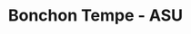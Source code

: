 ---
layout: place
title: "Bonchon Tempe - ASU"
permalink: /arizona/tempe/bonchon-tempe-asu.html
stateAbbr: AZ
stateName: Arizona
cityName: Tempe
seo:
  name: "Bonchon Tempe - ASU"
  type: Restaurant
  links: null
description: "Looking for sushi in Tempe, Arizona? Check out Bonchon Tempe - ASU for a delightful Japanese dining experience. Enjoy a variety of sushi and other dishes in ..."
place_id: ChIJiejfhhIJK4cRPMyrPWTkgVw
photos:
  - name: >-
      places/ChIJiejfhhIJK4cRPMyrPWTkgVw/photos/AeeoHcJoBpNiufwKMQ6tQnkQnapoPiIw5U3RTEjzHzOz8wXXQuidmxNnsrBcx8r1WHoJQF-lMSu6ZR5jRw-AwIx2S70pZrTCm-CENgapbJYzCdvnvgvx05jYuk29MQT0wWEjnYyQXIVQK2nJR0uinwV2QR0wFUZ878fEedhRX5AlIKnctK36wAXQe4RDQ0X0X80JmZUC-UBfk9QqE4MsMqD6E2mmcuzLigYZtJckpd-uSm1qypSiWIeF-ydLTUVMDUXL8LKPz3oLpFwo7ROXWxHBKoIXwcjqsiJJV98tmcy_FFRywQ
    widthPx: 2000
    heightPx: 1501
    authorAttributions:
      - displayName: Bonchon Tempe - ASU
        uri: https://maps.google.com/maps/contrib/104598370345553100368
        photoUri: >-
          https://lh3.googleusercontent.com/a-/ALV-UjVdxs8_bOiynHoZZu177T-8n8Ps1mY-DNfRxbItI2sqpTgxL3xb=s100-p-k-no-mo
    flagContentUri: >-
      https://www.google.com/local/imagery/report/?cb_client=maps_api_places.places_api&image_key=!1e10!2sAF1QipMMyVjUYASxMjKaI_4Mjx6SDs5LRGWPwFDEuhg_&hl=en-US
    googleMapsUri: >-
      https://www.google.com/maps/place//data=!3m4!1e2!3m2!1sAF1QipMMyVjUYASxMjKaI_4Mjx6SDs5LRGWPwFDEuhg_!2e10!4m2!3m1!1s0x872b091286dfe889:0x5c81e4643dabcc3c
  - name: >-
      places/ChIJiejfhhIJK4cRPMyrPWTkgVw/photos/AeeoHcLFU_BJmsPdJotpjj4x_mkw9F0-lVDl3-sM6vQdj4BmMi1OSGFpgsvVgnmRY9peKuEVVWpcqqjxMK3qdafriNUZIYnQ1dWct2zjvDPmCF1uq5AWouRhPD41X99WRrhgurN_oP_QmMacN8e8JES404OLNXzlS2_EULMLFuC6Rmrk4-ODUj2XECikMp8u-AUkvRiqsGtUZbktKp3dlXa5GHTIQnWit2ZxqT3id6yRyLHAGvKo9e9XeRNIiJsxsmKcrAsMX0wOugRZgW86TVv9bDsBfGoPz5LfXRexqkvPCms8vQ
    widthPx: 800
    heightPx: 800
    authorAttributions:
      - displayName: Bonchon Tempe - ASU
        uri: https://maps.google.com/maps/contrib/104598370345553100368
        photoUri: >-
          https://lh3.googleusercontent.com/a-/ALV-UjVdxs8_bOiynHoZZu177T-8n8Ps1mY-DNfRxbItI2sqpTgxL3xb=s100-p-k-no-mo
    flagContentUri: >-
      https://www.google.com/local/imagery/report/?cb_client=maps_api_places.places_api&image_key=!1e10!2sAF1QipPb8mtiGTX-13NXKLlaGaUvnC6wW23EFX81UjqD&hl=en-US
    googleMapsUri: >-
      https://www.google.com/maps/place//data=!3m4!1e2!3m2!1sAF1QipPb8mtiGTX-13NXKLlaGaUvnC6wW23EFX81UjqD!2e10!4m2!3m1!1s0x872b091286dfe889:0x5c81e4643dabcc3c
  - name: >-
      places/ChIJiejfhhIJK4cRPMyrPWTkgVw/photos/AeeoHcJaf4XhhK4NbS3YwqRZMoWbLfusa163U0vX71UdksvHi71vbic67tKH6ypX_f7eWhoUUUfaWa_X9C6LueNOiQI4PZsfgVsN1Jr20-wUXP5Ls2RrNIWOEO7jSE-ULVTWygOsm8QgBHWvVnYem_qpZ-gGNUtvM8YtvMA3Dyt0s5Pcdieo01asfJeWS-dCzUWr6YWBj-_olzeyOeuEo3yAKGpDchtVqXvw00toEKw8uOtzi4Whgr5zZEvAVg_aLFKyNjHsF9RRx1QwO2acf4FzVz8N4sLG-YiyvnMnEC_8yPUazA
    widthPx: 1232
    heightPx: 693
    authorAttributions:
      - displayName: Bonchon Tempe - ASU
        uri: https://maps.google.com/maps/contrib/104598370345553100368
        photoUri: >-
          https://lh3.googleusercontent.com/a-/ALV-UjVdxs8_bOiynHoZZu177T-8n8Ps1mY-DNfRxbItI2sqpTgxL3xb=s100-p-k-no-mo
    flagContentUri: >-
      https://www.google.com/local/imagery/report/?cb_client=maps_api_places.places_api&image_key=!1e10!2sAF1QipObytnAp3P4RtEyQyK1y28b60-KrI8qRys17QdV&hl=en-US
    googleMapsUri: >-
      https://www.google.com/maps/place//data=!3m4!1e2!3m2!1sAF1QipObytnAp3P4RtEyQyK1y28b60-KrI8qRys17QdV!2e10!4m2!3m1!1s0x872b091286dfe889:0x5c81e4643dabcc3c
  - name: >-
      places/ChIJiejfhhIJK4cRPMyrPWTkgVw/photos/AeeoHcJIjSArFZGcuIf77vUWK19wa8iRFOlznHVdPmYrFkLYFFG0ElfwBooNwEdc1CVGa3Uojt4J-yvh9PEeh9IAxLqrJJ4qa1SOJ1UXZL-AIljINkICYG_KonhsrbIyLI2s4KVwc85diSGIQuhxTID4yxlNTlMfTRkhm0Gmqf_OI3fIVwGnjEeDpl9U7Pv5WpxUuWQmI63fN-4xvR8WqpQQX8zFYfsbINMKuTwSlfRmCE3aZXNUhMMuUX1Cxxn35LzkoYPxIvQR7yUSegyhZMzk0ieI0UwhmRuCZPlm_pnfOIoExA
    widthPx: 800
    heightPx: 800
    authorAttributions:
      - displayName: Bonchon Tempe - ASU
        uri: https://maps.google.com/maps/contrib/104598370345553100368
        photoUri: >-
          https://lh3.googleusercontent.com/a-/ALV-UjVdxs8_bOiynHoZZu177T-8n8Ps1mY-DNfRxbItI2sqpTgxL3xb=s100-p-k-no-mo
    flagContentUri: >-
      https://www.google.com/local/imagery/report/?cb_client=maps_api_places.places_api&image_key=!1e10!2sAF1QipPpO6-01Kxw3V0MlTL-S0ViUsRioi_317_rWmIj&hl=en-US
    googleMapsUri: >-
      https://www.google.com/maps/place//data=!3m4!1e2!3m2!1sAF1QipPpO6-01Kxw3V0MlTL-S0ViUsRioi_317_rWmIj!2e10!4m2!3m1!1s0x872b091286dfe889:0x5c81e4643dabcc3c
  - name: >-
      places/ChIJiejfhhIJK4cRPMyrPWTkgVw/photos/AeeoHcIQLQaqsD-GYNfedeo95Pl44xZ_vHHZu5mtOOHfXUs5jWzLYz2-tSOenu2Huj2eG90fFVTwi0Jn9rSd2bCzhI0hEzlw-NnpRlH2PAuc3VVXAnmy1MJH1DaOn6hZ1byp41ZWr7BU4PA82YzHKNT-Bstq7QJFtMk-q4T1PQLJFnX-4jvqhjM7V9s9Uckvb59ciEu99L4E1nFAmBPcX-dzw_caloNHX7B0w09AeD_eepf8rChSzu9icYT9gpV7gnVOCN_LsOQ4W-0e7At7Qi2b-g7YW88APiLGqWaVkMl_0ZV5DA
    widthPx: 800
    heightPx: 800
    authorAttributions:
      - displayName: Bonchon Tempe - ASU
        uri: https://maps.google.com/maps/contrib/104598370345553100368
        photoUri: >-
          https://lh3.googleusercontent.com/a-/ALV-UjVdxs8_bOiynHoZZu177T-8n8Ps1mY-DNfRxbItI2sqpTgxL3xb=s100-p-k-no-mo
    flagContentUri: >-
      https://www.google.com/local/imagery/report/?cb_client=maps_api_places.places_api&image_key=!1e10!2sAF1QipMKG2SNdo-PJIvGJWGpVS9xjC2QdBlJFBB39Ajd&hl=en-US
    googleMapsUri: >-
      https://www.google.com/maps/place//data=!3m4!1e2!3m2!1sAF1QipMKG2SNdo-PJIvGJWGpVS9xjC2QdBlJFBB39Ajd!2e10!4m2!3m1!1s0x872b091286dfe889:0x5c81e4643dabcc3c
  - name: >-
      places/ChIJiejfhhIJK4cRPMyrPWTkgVw/photos/AeeoHcLD0_PntBEk6IlwzZxTI4U4inn3ePeZ-Y3cE55F-QvMaCKArisJOZNSBCq7wwIgAyLr55SpbiFCu37SDwXh3efQCQOAo9RZfRR9UCl6UIgP8zNSmiSoFloE0hZalZDb5HPHc67s5VCXt81Kv7UBhzSfoZ6iGmfIxO_rjuJJWAB07HAH-NjfEAdHQDAki-MfrzVqxrQFGFlDr2FQHZEE1BLS3Ez6DZEoNW1hY-9GFhA_3VALLWuAPDRkA_1oaJBDOp0EqFbAQpTCYi2m08EikN-vUfTE5K7JGkB-taP8hjH06w
    widthPx: 1179
    heightPx: 1766
    authorAttributions:
      - displayName: Bonchon Tempe - ASU
        uri: https://maps.google.com/maps/contrib/104598370345553100368
        photoUri: >-
          https://lh3.googleusercontent.com/a-/ALV-UjVdxs8_bOiynHoZZu177T-8n8Ps1mY-DNfRxbItI2sqpTgxL3xb=s100-p-k-no-mo
    flagContentUri: >-
      https://www.google.com/local/imagery/report/?cb_client=maps_api_places.places_api&image_key=!1e10!2sAF1QipPp83nM0JLXnVSiEBhH9TFLH8T6AziQLrKjHHo1&hl=en-US
    googleMapsUri: >-
      https://www.google.com/maps/place//data=!3m4!1e2!3m2!1sAF1QipPp83nM0JLXnVSiEBhH9TFLH8T6AziQLrKjHHo1!2e10!4m2!3m1!1s0x872b091286dfe889:0x5c81e4643dabcc3c
  - name: >-
      places/ChIJiejfhhIJK4cRPMyrPWTkgVw/photos/AeeoHcKgdrprY0kFscjpM8Sp2AG61Y1MS6BhqHwnO-bV_UTXOO7Qt9mOPUVJuAwuPzYpi4IfZx8n3gQuggTzYWV6SIu79WZv5Pq_AN_aui8x-zczI_GmIzIS8WAEhuZ3bIZfPxTih8BTy2ONOtRRlEf6KOAqLUt0xWr2apX8fvO_KKav2zSmAgaZe1Fpk4a0H84UC8h3UaUnvzhXgEKcrlVhZtxVSizwZ5TENTKvleXtwRETwBnZNaQm1IBlnuxVMz7jOqAmnotJhU7skWwRK-rei_uc813FdYpGxu4tTWocc6_Iow
    widthPx: 800
    heightPx: 800
    authorAttributions:
      - displayName: Bonchon Tempe - ASU
        uri: https://maps.google.com/maps/contrib/104598370345553100368
        photoUri: >-
          https://lh3.googleusercontent.com/a-/ALV-UjVdxs8_bOiynHoZZu177T-8n8Ps1mY-DNfRxbItI2sqpTgxL3xb=s100-p-k-no-mo
    flagContentUri: >-
      https://www.google.com/local/imagery/report/?cb_client=maps_api_places.places_api&image_key=!1e10!2sAF1QipOQxCo8H0FpET4nMswJD3q4OTa9qTXYC0ckbSOr&hl=en-US
    googleMapsUri: >-
      https://www.google.com/maps/place//data=!3m4!1e2!3m2!1sAF1QipOQxCo8H0FpET4nMswJD3q4OTa9qTXYC0ckbSOr!2e10!4m2!3m1!1s0x872b091286dfe889:0x5c81e4643dabcc3c
  - name: >-
      places/ChIJiejfhhIJK4cRPMyrPWTkgVw/photos/AeeoHcKqg9_57E7Osz5TepH8s440v358NgSCn2MURXpLzwQsk_p3z9ylxfa7KKVPWt7ulb1jaWdYk2VIaZcgKWY5Bsv5fjr-xak5dDT3JIolMBXGrv6Y9waWIzxr2dOZsQZZyw0K4quSE-fufeBXpgrPRGCX49qSR8F7ZCPGBRIaTk9SXMJPW1XSYq8tfsZKJ8Ltk_grym6dDa43B0cBT0Nw0Aaf-rKSOKyuOhGi-1T7_xHEsMq7DZgv7SNNAzQeMUu4w5TNWJ0-sYMdmWcrkx8XCKUcYiIhJOetcCX7wtAPbEGNLQ
    widthPx: 800
    heightPx: 800
    authorAttributions:
      - displayName: Bonchon Tempe - ASU
        uri: https://maps.google.com/maps/contrib/104598370345553100368
        photoUri: >-
          https://lh3.googleusercontent.com/a-/ALV-UjVdxs8_bOiynHoZZu177T-8n8Ps1mY-DNfRxbItI2sqpTgxL3xb=s100-p-k-no-mo
    flagContentUri: >-
      https://www.google.com/local/imagery/report/?cb_client=maps_api_places.places_api&image_key=!1e10!2sAF1QipPmLTRwj1geyvR8WaFgOKSiIZnA222_4Ncfv4pW&hl=en-US
    googleMapsUri: >-
      https://www.google.com/maps/place//data=!3m4!1e2!3m2!1sAF1QipPmLTRwj1geyvR8WaFgOKSiIZnA222_4Ncfv4pW!2e10!4m2!3m1!1s0x872b091286dfe889:0x5c81e4643dabcc3c
  - name: >-
      places/ChIJiejfhhIJK4cRPMyrPWTkgVw/photos/AeeoHcJKAyaIQCG13Oq30-n0_RAaunvEPl8RxUGohRQqvnty6VdmQI6KucGxdWn-fXAHOTbBmOgNDiyC4RaXMhR3qSDyZm3LNI7-lQRGdbtA48zYDCJ-W0OzeiV-bpcs4z-ua5VauaHEzsUvIrvTr3Nm1phAUkPZDCfPKZc3KfBMdnf-IShbDWzWfXevPc-odQ2sSTLswVTGshdWxuFIx67VK9w4m3r7zV9S2zvcXbs28VTkJcHfxycX0zHcdFyMdYzie_kVPF1f8RxQJi9epgq2eY_nu0ySXrbLC4rd8jryI0zvDQ
    widthPx: 800
    heightPx: 800
    authorAttributions:
      - displayName: Bonchon Tempe - ASU
        uri: https://maps.google.com/maps/contrib/104598370345553100368
        photoUri: >-
          https://lh3.googleusercontent.com/a-/ALV-UjVdxs8_bOiynHoZZu177T-8n8Ps1mY-DNfRxbItI2sqpTgxL3xb=s100-p-k-no-mo
    flagContentUri: >-
      https://www.google.com/local/imagery/report/?cb_client=maps_api_places.places_api&image_key=!1e10!2sAF1QipOs_A1I2yv9CXkNiZtVQdAtXK5nFltnMGi6Nb-r&hl=en-US
    googleMapsUri: >-
      https://www.google.com/maps/place//data=!3m4!1e2!3m2!1sAF1QipOs_A1I2yv9CXkNiZtVQdAtXK5nFltnMGi6Nb-r!2e10!4m2!3m1!1s0x872b091286dfe889:0x5c81e4643dabcc3c
  - name: >-
      places/ChIJiejfhhIJK4cRPMyrPWTkgVw/photos/AeeoHcKLmMnziY4qw-59NTUC5_AQpYeLzrbjHKLVHfabiXnycisLILz_Th8ZTEVeynOLodLvLHDtbrBWvq2W8Nk-WL5FBp_gRM5oqP4HwGXe7wLH6C-Tcrhkk6Sv9fjoi5apd3E8tsVq3VuypcwzlIKT3YYPLByvOPGBY8eBJocH3lBiTlx79s-t2jGEAcenpY3-AisfX8fyN2M24PQEEse20s3AOtJ6Y2pqXChNbUnPeET1TP2DjGvCzVGk-H2eOWdew81SBwyLz4Tmrp-umqO6IT_mC48e4rDNnf94gUp72QB6vXhYrClHh4mGBSEvckBrfU9--iC1WnJ-bDiWGbQrg8kBHS51F9lJoyQqrfmvfEcH-2FQInQaEMfpTiek56W_5E44Bw2DZeyvlh1edz_BQWUJBT45fVxaeFNhFC6gcRD2bBw
    widthPx: 2992
    heightPx: 2992
    authorAttributions:
      - displayName: Bradley Kay
        uri: https://maps.google.com/maps/contrib/110388569380677050068
        photoUri: >-
          https://lh3.googleusercontent.com/a/ACg8ocI8sT4xG56u8eUsKwXnDO6tsKLzLRcfbFkX-Y9ydJCV1BMZ-64p=s100-p-k-no-mo
    flagContentUri: >-
      https://www.google.com/local/imagery/report/?cb_client=maps_api_places.places_api&image_key=!1e10!2sCIHM0ogKEICAgIDn786EqQE&hl=en-US
    googleMapsUri: >-
      https://www.google.com/maps/place//data=!3m4!1e2!3m2!1sCIHM0ogKEICAgIDn786EqQE!2e10!4m2!3m1!1s0x872b091286dfe889:0x5c81e4643dabcc3c
address: 704 S Myrtle Ave Suite 1 Suite A, Tempe, AZ 85281, USA
street: 704 S Myrtle Ave Suite 1 Suite A
city: Tempe
state: AZ
zip: '85281'
country: USA
neighborhood: null
latitude: '33.422912'
longitude: '-111.938413'
accessibility_options:
  wheelchairAccessibleParking: true
  wheelchairAccessibleEntrance: true
  wheelchairAccessibleRestroom: true
  wheelchairAccessibleSeating: true
business_status: OPERATIONAL
name: Bonchon Tempe - ASU
google_maps_links:
  directionsUri: >-
    https://www.google.com/maps/dir//''/data=!4m7!4m6!1m1!4e2!1m2!1m1!1s0x872b091286dfe889:0x5c81e4643dabcc3c!3e0
  placeUri: https://maps.google.com/?cid=6665860042667576380
  writeAReviewUri: >-
    https://www.google.com/maps/place//data=!4m3!3m2!1s0x872b091286dfe889:0x5c81e4643dabcc3c!12e1
  reviewsUri: >-
    https://www.google.com/maps/place//data=!4m4!3m3!1s0x872b091286dfe889:0x5c81e4643dabcc3c!9m1!1b1
  photosUri: >-
    https://www.google.com/maps/place//data=!4m3!3m2!1s0x872b091286dfe889:0x5c81e4643dabcc3c!10e5
primary_type: Asian Restaurant
opening_hours:
  regular: null
  current: null
secondary_opening_hours:
  regular:
    weekdayDescriptions: null
    type: null
  current:
    weekdayDescriptions: null
    type: null
phone: null
price_level: null
price_range: null
rating: null
rating_count: 0
website: null
reviews: null
parking_options: null
payment_options: null
allow_dogs: null
curbside_pickup: null
delivery: null
dine_in: null
good_for_children: null
good_for_groups: null
good_for_sports: null
live_music: null
menu_for_children: null
outdoor_seating: null
reservable: null
restroom: null
serves_beer: null
serves_breakfast: null
serves_brunch: null
serves_cocktails: null
serves_coffee: null
serves_dinner: null
serves_dessert: null
serves_lunch: null
serves_vegetarian_food: null
serves_wine: null
takeout: null
summary: null

---